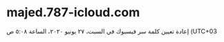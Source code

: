 # majed.787-icloud.com
إعادة تعيين كلمة سر فيسبوك‏ في ‏‏السبت، ٢٧ يونيو ٢٠٢٠‏، الساعة ‏٥:٠٨ ص‏ (UTC+03
